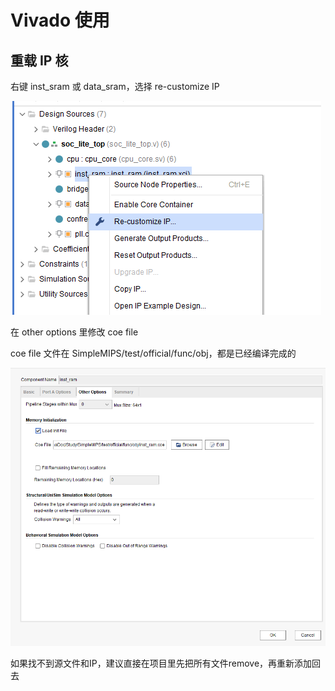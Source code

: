 # Vivado 使用

## 重载 IP 核

右键 inst_sram 或 data_sram，选择 re-customize IP

![IP核重载1](figure/IP核重载1.png)

在 other options 里修改 coe file

coe file 文件在 SimpleMIPS/test/official/func/obj，都是已经编译完成的

![image-20230306115435758](figure/IP核重载2.png)

如果找不到源文件和IP，建议直接在项目里先把所有文件remove，再重新添加回去
